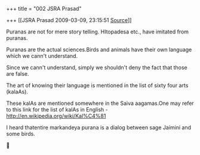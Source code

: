 +++
title = "002 JSRA Prasad"

+++
[[JSRA Prasad	2009-03-09, 23:15:51 [Source](https://groups.google.com/g/bvparishat/c/_Uyc_LSnqNM)]]



Puranas are not for mere story telling. HItopadesa etc., have imitated from puranas.

Puranas are the actual sciences.Birds and animals have their own language which we cann't understand.

Since we cann't understand, simply we shouldn't deny the fact that those are false.

The art of knowing their language is mentioned in the list of sixty four arts (kalaAs).

These kalAs are mentioned somewhere in the Saiva aagamas.One may refer  
to this link for the list of kalAs in English - <http://en.wikipedia.org/wiki/Kal%C4%81>

I heard thatentire markandeya purana is a dialog between sage Jaimini and some birds.




